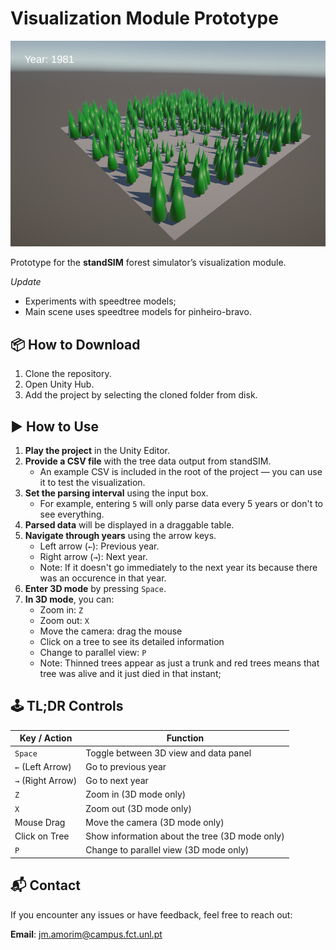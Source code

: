 # Visualization Module Prototype

![Visualization Prototype](VisualizationPrototype.png)

Prototype for the **standSIM** forest simulator’s visualization module.

*Update* 
- Experiments with speedtree models;
- Main scene uses speedtree models for pinheiro-bravo.

## 📦 How to Download

1. Clone the repository.
2. Open Unity Hub.
3. Add the project by selecting the cloned folder from disk.

## ▶️ How to Use

1. **Play the project** in the Unity Editor.
2. **Provide a CSV file** with the tree data output from standSIM.  
   - An example CSV is included in the root of the project — you can use it to test the visualization.
3. **Set the parsing interval** using the input box.  
   - For example, entering `5` will only parse data every 5 years or don't to see everything.
4. **Parsed data** will be displayed in a draggable table.
5. **Navigate through years** using the arrow keys.  
   - Left arrow (`←`): Previous year.  
   - Right arrow (`→`): Next year.  
   - Note: If it doesn't go immediately to the next year its because there was an occurence in that year.
6. **Enter 3D mode** by pressing `Space`.
7. **In 3D mode**, you can:
   - Zoom in: `Z`  
   - Zoom out: `X`  
   - Move the camera: drag the mouse
   - Click on a tree to see its detailed information
   - Change to parallel view: `P`
   - Note: Thinned trees appear as just a trunk and red trees means that tree was alive and it just died in that instant;

## 🕹️ TL;DR Controls

| Key / Action       | Function                            |
|--------------------|-------------------------------------|
| `Space`            | Toggle between 3D view and data panel |
| `←` (Left Arrow)   | Go to previous year                 |
| `→` (Right Arrow)  | Go to next year                     |
| `Z`                | Zoom in (3D mode only)              |
| `X`                | Zoom out (3D mode only)             |
| Mouse Drag         | Move the camera (3D mode only)      |
| Click on Tree      | Show information about the tree (3D mode only)    |
| `P`      | Change to parallel view (3D mode only)    |

## 📬 Contact

If you encounter any issues or have feedback, feel free to reach out:

**Email**: [jm.amorim@campus.fct.unl.pt](mailto:jm.amorim@campus.fct.unl.pt)
